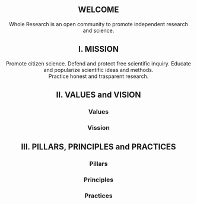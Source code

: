 <div align="center">

<h2 >WELCOME</h2>

Whole Research is an open community to promote independent research and science.

<h2>I. MISSION</h2>
Promote citizen science. Defend and protect free scientific inquiry. Educate and popularize scientific ideas and methods.<br>Practice honest and trasparent research.

<h2>II. VALUES and VISION</h2>

  <h3>Values</h3>
  <h3>Vission</h3>

<h2>III. PILLARS, PRINCIPLES and PRACTICES</h2>
  <h3>Pillars</h3>
  <h3>Principles</h3>
  <h3>Practices</h3>

